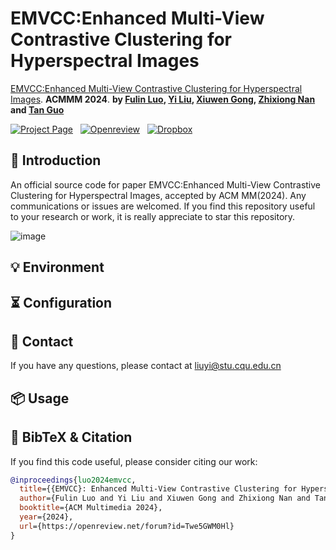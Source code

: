 # EMVCC:Enhanced Multi-View Contrastive Clustering for Hyperspectral Images

[EMVCC:Enhanced Multi-View Contrastive Clustering for Hyperspectral Images](https://openreview.net/pdf?id=Twe5GWM0Hl). **ACMMM 2024**.
**by [Fulin Luo](https://scholar.google.com/citations?user=TICo9iQAAAAJ&hl=zh-CN&oi=ao), [Yi Liu](https://github.com/YiLiu1999), [Xiuwen Gong](https://scholar.google.com/citations?hl=zh-CN&user=zVt8s84AAAAJ&view_op=list_works&sortby=pubdate), [Zhixiong Nan]() and [Tan Guo](https://scholar.google.com/citations?user=Qe7yChcAAAAJ&hl=zh-CN)**

[![Project Page](https://img.shields.io/badge/Project%20Page-%23D80082?logo=&style=flat-square)]()&nbsp;&nbsp;
[![Openreview](https://img.shields.io/badge/Paper-Openreview-%23B31B1B?style=flat-square)](https://openreview.net/forum?id=Twe5GWM0Hl&noteId=Twe5GWM0Hl)&nbsp;&nbsp;
[![Dropbox](https://img.shields.io/badge/Poster-Dropbox-%230061FF?logo=dropbox&style=flat-square)]()&nbsp;&nbsp;

## 👀 Introduction
An official source code for paper EMVCC:Enhanced Multi-View Contrastive Clustering for Hyperspectral Images, accepted by ACM MM(2024).
Any communications or issues are welcomed. 
If you find this repository useful to your research or work, it is really appreciate to star this repository.

![image](https://github.com/user-attachments/assets/b6df0684-37c9-4441-ba1e-3cd23af05f98)


## 💡 Environment

## ⏳ Configuration


## 📧 Contact

If you have any questions, please  contact at liuyi@stu.cqu.edu.cn

## 📦 Usage


## 📌 BibTeX & Citation

If you find this code useful, please consider citing our work:

```bibtex
@inproceedings{luo2024emvcc,
  title={{EMVCC}: Enhanced Multi-View Contrastive Clustering for Hyperspectral Images},
  author={Fulin Luo and Yi Liu and Xiuwen Gong and Zhixiong Nan and Tan Guo},
  booktitle={ACM Multimedia 2024},
  year={2024},
  url={https://openreview.net/forum?id=Twe5GWM0Hl}
}
```
